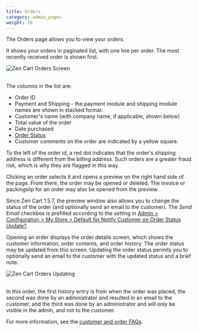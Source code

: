 ```yaml
---
title: Orders
category: admin_pages
weight: 20
---
```


The Orders page allows you to view your orders. 

It shows your orders in paginated list, with one line per order.  The most recently received order is shown first.  

<img src="/images/orders_list.png" alt="Zen Cart Orders Screen" />
<br><br>

The columns in the list are: 

- Order ID  
- Payment and Shipping - the payment module and shipping module names are shown in stacked format.  
- Customer's name (with company name, if applicable, shown below) 
- Total value of the order
- Date purchased 
- [Order Status](/user/localization/orders_status/)
- Customer comments on the order are indicated by a yellow square.  

To the left of the order id, a red dot indicates that the order's shipping address is different from the billing address. Such orders are a greater fraud risk, which is why they are flagged in this way. 

Clicking an order selects it and opens a preview on the right hand side of the page.  From there, the order may be opened or deleted.  The invoice or packingslip for an order may also be opened from the preview. 

Since Zen Cart 1.5.7, the preview window also allows you to change the status of the order (and optionally send an email to the customer).  The *Send Email* checkbox is prefilled according to the setting in [Admin > Configuration > My Store > Default for Notify Customer on Order Status Update?](/user/admin_pages/configuration/configuration_mystore/#default_for_notify_customer_on_order_status_update).

Opening an order displays the order details screen, which shows the customer information, order contents, and order history.  The order status may be updated from this screen.  Updating the order status permits you to optionally send an email to the customer with the updated status and a brief note.

<img src="/images/order_update.png" alt="Zen Cart Orders Updating " />
<br><br>

In this order, the first history entry is from when the order was placed, the second was done by an administrator and resulted in an email to the customer, and the third was done by an administrator and will only be visible in the admin, and not to the customer.


For more information, see the [customer and order FAQs](/user/orders/). 
